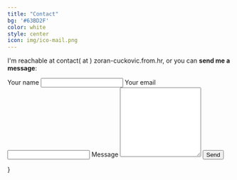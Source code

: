 ```yaml
---
title: "Contact"
bg: '#63BD2F'
color: white
style: center
icon: img/ico-mail.png
---
```


I'm reachable at contact( at ) zoran-cuckovic.from.hr, or you can **send me a message**:

<form action="https://formspree.io/f/xgepzldl" method="POST">
	 Your name
    <input type="text" name="name">
	Your email
    <input type="email" name="_replyto">	
	Message
   <textarea rows="10" name="body"></textarea>
   <input type="submit" value="Send">
</form> 
}


<!-- not used  {: style="margin-top:100px;"}  -->





